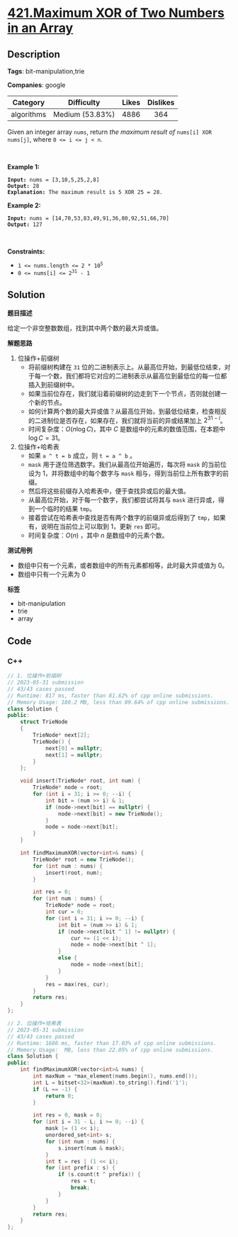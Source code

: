 # [421.Maximum XOR of Two Numbers in an Array](https://leetcode.com/problems/maximum-xor-of-two-numbers-in-an-array/description/)

## Description

**Tags**: bit-manipulation,trie

**Companies**: google

|  Category  |   Difficulty    | Likes | Dislikes |
| :--------: | :-------------: | :---: | :------: |
| algorithms | Medium (53.83%) | 4886  |   364    |

<p>Given an integer array <code>nums</code>, return <em>the maximum result of </em><code>nums[i] XOR nums[j]</code>, where <code>0 &lt;= i &lt;= j &lt; n</code>.</p>
<p>&nbsp;</p>
<p><strong class="example">Example 1:</strong></p>
<pre><code><strong>Input:</strong> nums = [3,10,5,25,2,8]
<strong>Output:</strong> 28
<strong>Explanation:</strong> The maximum result is 5 XOR 25 = 28.</code></pre>
<p><strong class="example">Example 2:</strong></p>
<pre><code><strong>Input:</strong> nums = [14,70,53,83,49,91,36,80,92,51,66,70]
<strong>Output:</strong> 127</code></pre>
<p>&nbsp;</p>
<p><strong>Constraints:</strong></p>
<ul>
  <li><code>1 &lt;= nums.length &lt;= 2 * 10<sup>5</sup></code></li>
  <li><code>0 &lt;= nums[i] &lt;= 2<sup>31</sup> - 1</code></li>
</ul>

## Solution

**题目描述**

给定一个非空整数数组，找到其中两个数的最大异或值。

**解题思路**

1. 位操作+前缀树
   - 将前缀树构建在 `31` 位的二进制表示上。从最高位开始，到最低位结束，对于每一个数，我们都将它对应的二进制表示从最高位到最低位的每一位都插入到前缀树中。
   - 如果当前位存在，我们就沿着前缀树的边走到下一个节点，否则就创建一个新的节点。
   - 如何计算两个数的最大异或值？从最高位开始，到最低位结束，检查相反的二进制位是否存在，如果存在，我们就将当前的异或结果加上 $2^{31-i}$。
   - 时间复杂度：$O(n \log C)$，其中 $C$ 是数组中的元素的数值范围，在本题中 $\log C=31$。
2. 位操作+哈希表
   - 如果 `a ^ t = b` 成立，则 `t = a ^ b` 。
   - `mask` 用于逐位筛选数字。我们从最高位开始遍历，每次将 `mask` 的当前位设为 1，并将数组中的每个数字与 `mask` 相与，得到当前位上所有数字的前缀。
   - 然后将这些前缀存入哈希表中，便于查找异或后的最大值。
   - 从最高位开始，对于每一个数字，我们都尝试将其与 `mask` 进行异或，得到一个临时的结果 `tmp`。
   - 接着尝试在哈希表中查找是否有两个数字的前缀异或后得到了 `tmp`，如果有，说明在当前位上可以取到 1，更新 `res` 即可。
   - 时间复杂度：$O(n)$ ，其中 $n$ 是数组中的元素个数。

**测试用例**

- 数组中只有一个元素，或者数组中的所有元素都相等，此时最大异或值为 0。
- 数组中只有一个元素为 0

**标签**

- bit-manipulation
- trie
- array

<!-- code start -->
## Code

### C++

```cpp
// 1. 位操作+前缀树
// 2023-05-31 submission
// 43/43 cases passed
// Runtime: 817 ms, faster than 81.62% of cpp online submissions.
// Memory Usage: 180.2 MB, less than 89.64% of cpp online submissions.
class Solution {
public:
    struct TrieNode
    {
        TrieNode* next[2];
        TrieNode() {
            next[0] = nullptr;
            next[1] = nullptr;
        }
    };

    void insert(TrieNode* root, int num) {
        TrieNode* node = root;
        for (int i = 31; i >= 0; --i) {
            int bit = (num >> i) & 1;
            if (node->next[bit] == nullptr) {
                node->next[bit] = new TrieNode();
            }
            node = node->next[bit];
        }
    }

    int findMaximumXOR(vector<int>& nums) {
        TrieNode* root = new TrieNode();
        for (int num : nums) {
            insert(root, num);
        }

        int res = 0;
        for (int num : nums) {
            TrieNode* node = root;
            int cur = 0;
            for (int i = 31; i >= 0; --i) {
                int bit = (num >> i) & 1;
                if (node->next[bit ^ 1] != nullptr) {
                    cur += (1 << i);
                    node = node->next[bit ^ 1];
                }
                else {
                    node = node->next[bit];
                }
            }
            res = max(res, cur);
        }
        return res;
    }
};
```

```cpp
// 2. 位操作+哈希表
// 2023-05-31 submission
// 43/43 cases passed
// Runtime: 1686 ms, faster than 17.03% of cpp online submissions.
// Memory Usage:  MB, less than 22.05% of cpp online submissions.
class Solution {
public:
    int findMaximumXOR(vector<int>& nums) {
        int maxNum = *max_element(nums.begin(), nums.end());
        int L = bitset<32>(maxNum).to_string().find('1');
        if (L == -1) {
            return 0;
        }

        int res = 0, mask = 0;
        for (int i = 31 - L; i >= 0; --i) {
            mask |= (1 << i);
            unordered_set<int> s;
            for (int num : nums) {
                s.insert(num & mask);
            }
            int t = res | (1 << i);
            for (int prefix : s) {
                if (s.count(t ^ prefix)) {
                    res = t;
                    break;
                }
            }
        }
        return res;
    }
};
```

<!-- code end -->
